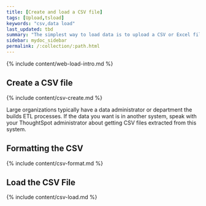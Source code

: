 ```yaml
---
title: [Create and load a CSV file]
tags: [Upload,tsload]
keywords: "csv,data load"
last_updated: tbd
summary: "The simplest way to load data is to upload a CSV or Excel file from the ThoughtSpot Web interface. "
sidebar: mydoc_sidebar
permalink: /:collection/:path.html
---
```


{% include content/web-load-intro.md %}

## Create a CSV file

{% include content/csv-create.md %}

Large organizations typically have a data administrator or department the builds ETL processes. If the data you want is in another system, speak with your ThoughtSpot administrator about getting CSV files extracted from this system.

## Formatting the CSV

{% include content/csv-format.md %}

## Load the CSV File

{% include content/csv-load.md %}
